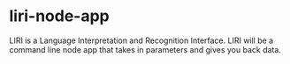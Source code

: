 # liri-node-app

LIRI is a Language Interpretation and Recognition Interface. LIRI will be a command line node app that takes in parameters and gives you back data.